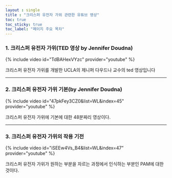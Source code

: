 ```yaml
---
layout : single
title : "크리스퍼 유전자 가위 관련한 유튜브 영상"
toc: true
toc_sticky: true
toc_label: "페이지 주요 목차"
---
```


### 1. 크리스퍼 유전자 가위(TED 영상 by Jennifer Doudna)

{% include video id="TdBAHexVYzc" provider="youtube" %}

크리스퍼 유전자 가위를 개발한 UCLA의 제니퍼 다우드나 교수의 ted 영상입니다

---

### 2. 크리스퍼 유전자 가위 기본(by Jennifer Doudna)

{% include video id="47pkFey3CZ0&list=WL&index=45" provider="youtube" %}

크리스퍼 유전자 가위에 기본에 대한 48분짜리 영상이다.

---

### 3. 크리스퍼 유전자 가위의 작용 기전

{% include video id="iSEEw4Vs_B4&list=WL&index=47" provider="youtube" %}

크리스퍼 유전자 가위가 원하는 부분을 자르는 과정에서 인식하는 부분인 PAM에 대한 것이다.
